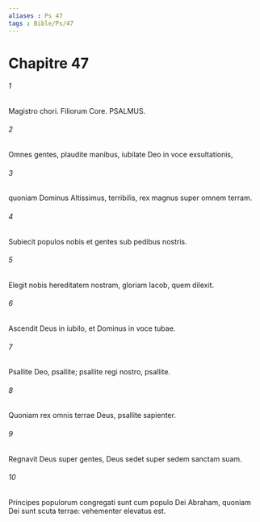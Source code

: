 ```yaml
---
aliases : Ps 47
tags : Bible/Ps/47
---
```


# Chapitre 47

###### 1
Magistro chori. Filiorum Core. PSALMUS.
###### 2
Omnes gentes, plaudite manibus, iubilate Deo in voce exsultationis,
###### 3
quoniam Dominus Altissimus, terribilis, rex magnus super omnem terram.
###### 4
Subiecit populos nobis et gentes sub pedibus nostris.
###### 5
Elegit nobis hereditatem nostram, gloriam Iacob, quem dilexit.
###### 6
Ascendit Deus in iubilo, et Dominus in voce tubae.
###### 7
Psallite Deo, psallite; psallite regi nostro, psallite.
###### 8
Quoniam rex omnis terrae Deus, psallite sapienter.
###### 9
Regnavit Deus super gentes, Deus sedet super sedem sanctam suam.
###### 10
Principes populorum congregati sunt cum populo Dei Abraham, quoniam Dei sunt scuta terrae: vehementer elevatus est.
